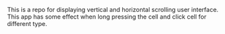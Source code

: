 This is a repo for displaying vertical and horizontal scrolling user interface. This app has some effect when long pressing the cell and click cell for different type.

